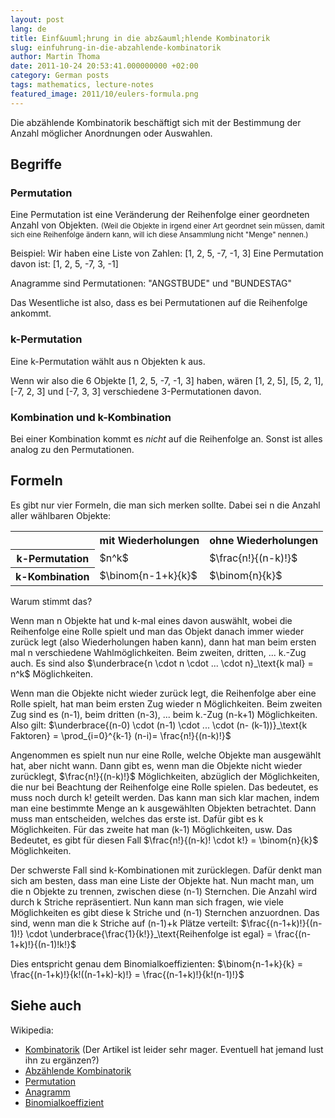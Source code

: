 ```yaml
---
layout: post
lang: de
title: Einf&uuml;hrung in die abz&auml;hlende Kombinatorik
slug: einfuhrung-in-die-abzahlende-kombinatorik
author: Martin Thoma
date: 2011-10-24 20:53:41.000000000 +02:00
category: German posts
tags: mathematics, lecture-notes
featured_image: 2011/10/eulers-formula.png
---
```

Die abz&auml;hlende Kombinatorik besch&auml;ftigt sich mit der Bestimmung der Anzahl m&ouml;glicher Anordnungen oder Auswahlen.

<h2>Begriffe</h2>
<h3>Permutation</h3>
Eine Permutation ist eine Ver&auml;nderung der Reihenfolge einer geordneten Anzahl von Objekten. <small>(Weil die Objekte in irgend einer Art geordnet sein m&uuml;ssen, damit sich eine Reihenfolge &auml;ndern kann, will ich diese Ansammlung nicht "Menge" nennen.)</small>

Beispiel:
Wir haben eine Liste von Zahlen: [1, 2, 5, -7, -1, 3]
Eine Permutation davon ist: [1, 2, 5, -7, 3, -1]

Anagramme sind Permutationen: "ANGSTBUDE" und "BUNDESTAG"

Das Wesentliche ist also, dass es bei Permutationen auf die Reihenfolge ankommt.

<h3>k-Permutation</h3>
Eine k-Permutation w&auml;hlt aus n Objekten k aus.

Wenn wir also die 6 Objekte [1, 2, 5, -7, -1, 3] haben, w&auml;ren [1, 2, 5], [5, 2, 1], [-7, 2, 3] und [-7, 3, 3] verschiedene 3-Permutationen davon.

<h3>Kombination und k-Kombination</h3>
Bei einer Kombination kommt es <em>nicht</em> auf die Reihenfolge an. Sonst ist alles analog zu den Permutationen.

<h2>Formeln</h2>
Es gibt nur vier Formeln, die man sich merken sollte. Dabei sei n die Anzahl aller w&auml;hlbaren Objekte:

<table>
<tr><th>&nbsp;</th><th>mit Wiederholungen</th><th>ohne Wiederholungen</th></tr>
<tr><th>k-Permutation</th><td>$n^k$</td><td>$\frac{n!}{(n-k)!}$</td></tr>
<tr><th>k-Kombination</th><td>$\binom{n-1+k}{k}$</td><td>$\binom{n}{k}$</td></tr>
</table>

Warum stimmt das?

Wenn man n Objekte hat und k-mal eines davon ausw&auml;hlt, wobei die Reihenfolge eine Rolle spielt und man das Objekt danach immer wieder zur&uuml;ck legt (also Wiederholungen haben kann), dann hat man beim ersten mal n verschiedene Wahlm&ouml;glichkeiten. Beim zweiten, dritten, ... k.-Zug auch. Es sind also $\underbrace{n \cdot n \cdot ... \cdot n}_\text{k mal} = n^k$ M&ouml;glichkeiten.

Wenn man die Objekte nicht wieder zur&uuml;ck legt, die Reihenfolge aber eine Rolle spielt, hat man beim ersten Zug wieder n M&ouml;glichkeiten. Beim zweiten Zug sind es (n-1), beim dritten (n-3), ... beim k.-Zug (n-k+1) M&ouml;glichkeiten. Also gilt:
$\underbrace{(n-0) \cdot (n-1) \cdot ... \cdot (n- (k-1))}_\text{k Faktoren} = \prod_{i=0}^{k-1} (n-i)=  \frac{n!}{(n-k)!}$

Angenommen es spielt nun nur eine Rolle, welche Objekte man ausgew&auml;hlt hat, aber nicht wann. Dann gibt es, wenn man die Objekte nicht wieder zur&uuml;cklegt, $\frac{n!}{(n-k)!}$ M&ouml;glichkeiten, abz&uuml;glich der M&ouml;glichkeiten, die nur bei Beachtung der Reihenfolge eine Rolle spielen. Das bedeutet, es muss noch durch k! geteilt werden. Das kann man sich klar machen, indem man eine bestimmte Menge an k ausgew&auml;hlten Objekten betrachtet. Dann muss man entscheiden, welches das erste ist. Daf&uuml;r gibt es k M&ouml;glichkeiten. F&uuml;r das zweite hat man (k-1) M&ouml;glichkeiten, usw. Das Bedeutet, es gibt f&uuml;r diesen Fall $\frac{n!}{(n-k)! \cdot k!} = \binom{n}{k}$ M&ouml;glichkeiten.

Der schwerste Fall sind k-Kombinationen mit zur&uuml;cklegen. Daf&uuml;r denkt man sich am besten, dass man eine Liste der Objekte hat. Nun macht man, um die n Objekte zu trennen, zwischen diese (n-1) Sternchen. Die Anzahl wird durch k Striche repr&auml;sentiert.
Nun kann man sich fragen, wie viele M&ouml;glichkeiten es gibt diese k Striche und (n-1) Sternchen anzuordnen.  Das sind, wenn man die k Striche auf (n-1)+k Pl&auml;tze verteilt:
$\frac{(n-1+k)!}{(n-1)!} \cdot \underbrace{\frac{1}{k!}}_\text{Reihenfolge ist egal} = \frac{(n-1+k)!}{(n-1)!k!}$

Dies entspricht genau dem Binomialkoeffizienten:
$\binom{n-1+k}{k} = \frac{(n-1+k)!}{k!((n-1+k)-k)!} = \frac{(n-1+k)!}{k!(n-1)!}$

<h2>Siehe auch</h2>
Wikipedia:
<ul>
  <li><a href="http://de.wikipedia.org/wiki/Kombinatorik">Kombinatorik</a> (Der Artikel ist leider sehr mager. Eventuell hat jemand lust ihn zu erg&auml;nzen?)</li>
  <li><a href="http://de.wikipedia.org/wiki/Abz%C3%A4hlende_Kombinatorik">Abz&auml;hlende Kombinatorik</a></li>
  <li><a href="http://de.wikipedia.org/wiki/Permutation">Permutation</a></li>
  <li><a href="http://de.wikipedia.org/wiki/Anagramm">Anagramm</a></li>
  <li><a href="http://de.wikipedia.org/wiki/Binomialkoeffizient">Binomialkoeffizient</a></li>
</ul>
